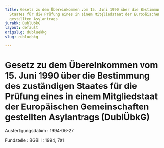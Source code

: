 ```yaml
---
Title: Gesetz zu dem Übereinkommen vom 15. Juni 1990 über die Bestimmung des zuständigen
  Staates für die Prüfung eines in einem Mitgliedstaat der Europäischen Gemeinschaften
  gestellten Asylantrags
jurabk: DublÜbkG
layout: default
origslug: dubluebkg
slug: dubluebkg

---
```


# Gesetz zu dem Übereinkommen vom 15. Juni 1990 über die Bestimmung des zuständigen Staates für die Prüfung eines in einem Mitgliedstaat der Europäischen Gemeinschaften gestellten Asylantrags (DublÜbkG)

Ausfertigungsdatum
:   1994-06-27

Fundstelle
:   BGBl II: 1994, 791

